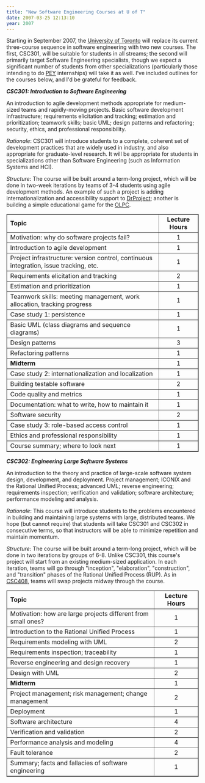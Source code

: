 ```yaml
---
title: "New Software Engineering Courses at U of T"
date: 2007-03-25 12:13:10
year: 2007
---
```

Starting in September 2007, the <a href="http://www.utoronto.ca">University of Toronto</a> will replace its current three-course sequence in software engineering with two new courses.  The first, CSC301, will be suitable for students in all streams; the second will primarily target Software Engineering specialists, though we expect a significant number of students from other specializations (particularly those intending to do <a href="http://www.peyonline.com/">PEY</a> internships) will take it as well.  I've included outlines for the courses below, and I'd be grateful for feedback.

<strong><em>CSC301: Introduction to Software Engineering</em></strong>

An introduction to agile development methods appropriate for medium-sized teams and rapidly-moving projects.  Basic software development infrastructure; requirements elicitation and tracking; estimation and prioritization; teamwork skills; basic UML; design patterns and refactoring; security, ethics, and professional responsibility.

<em>Rationale</em>: CSC301 will introduce students to a complete, coherent set of development practices that are widely used in industry, and also appropriate for graduate-level research.  It will be appropriate for students in specializations other than Software Engineering (such as Information Systems and HCI).

<em>Structure</em>: The course will be built around a term-long project, which will be done in two-week iterations by teams of 3-4 students using agile development methods.  An example of such a project is adding internationalization and accessibility support to <a href="http://www.drproject.org">DrProject</a>; another is building a simple educational game for the <a href="http://www.laptop.org">OLPC</a>.
<table border="1">
<tr>
<td><strong>Topic</strong></td>
<td align="center"><strong>Lecture Hours</strong></td>
</tr>
<tr>
<td>Motivation: why do software projects fail?</td>
<td align="center">1</td>
</tr>
<tr>
<td>Introduction to agile development</td>
<td align="center">1</td>
</tr>
<tr>
<td>Project infrastructure: version control, continuous integration, issue tracking, etc.</td>
<td align="center">1</td>
</tr>
<tr>
<td>Requirements elicitation and tracking</td>
<td align="center">2</td>
</tr>
<tr>
<td>Estimation and prioritization</td>
<td align="center">1</td>
</tr>
<tr>
<td>Teamwork skills: meeting management, work allocation, tracking progress</td>
<td align="center">1</td>
</tr>
<tr>
<td>Case study 1: persistence</td>
<td align="center">1</td>
</tr>
<tr>
<td>Basic UML (class diagrams and sequence diagrams)</td>
<td align="center">1</td>
</tr>
<tr>
<td>Design patterns</td>
<td align="center">3</td>
</tr>
<tr>
<td>Refactoring patterns</td>
<td align="center">1</td>
</tr>
<tr>
<td><strong>Midterm</strong></td>
<td align="center">1</td>
</tr>
<tr>
<td>Case study 2: internationalization and localization</td>
<td align="center">1</td>
</tr>
<tr>
<td>Building testable software</td>
<td align="center">2</td>
</tr>
<tr>
<td>Code quality and metrics</td>
<td align="center">1</td>
</tr>
<tr>
<td>Documentation: what to write, how to maintain it</td>
<td align="center">1</td>
</tr>
<tr>
<td>Software security</td>
<td align="center">2</td>
</tr>
<tr>
<td>Case study 3: role-based access control</td>
<td align="center">1</td>
</tr>
<tr>
<td>Ethics and professional responsibility</td>
<td align="center">1</td>
</tr>
<tr>
<td>Course summary; where to look next</td>
<td align="center">1</td>
</tr>
</table>
<strong><em>CSC302: Engineering Large Software Systems</em></strong>

An introduction to the theory and practice of large-scale software system design, development, and deployment.  Project management; ICONIX and the Rational Unified Process; advanced UML; reverse engineering; requirements inspection; verification and validation; software architecture; performance modeling and analysis.

<em>Rationale</em>: This course will introduce students to the problems encountered in building and maintaining large systems with large, distributed teams.  We hope (but cannot require) that students will take CSC301 and CSC302 in consecutive terms, so that instructors will be able to minimize repetition and maintain momentum.

<em>Structure</em>: The course will be built around a term-long project, which will be done in two iterations by groups of 6-8. Unlike CSC301, this course's project will start from an existing medium-sized application.  In each iteration, teams will go through "inception", "elaboration", "construction", and "transition" phases of the Rational Unified Process (RUP).  As in <a href="http://www.artsandscience.utoronto.ca/ofr/calendar/crs_csc.htm#CSC408H1">CSC408</a>, teams will swap projects midway through the course.
<table border="1">
<tr>
<td><strong>Topic</strong></td>
<td align="center"><strong>Lecture Hours</strong></td>
</tr>
<tr>
<td>Motivation: how are large projects different from small ones?</td>
<td align="center">1</td>
</tr>
<tr>
<td>Introduction to the Rational Unified Process</td>
<td align="center">1</td>
</tr>
<tr>
<td>Requirements modeling with UML</td>
<td align="center">2</td>
</tr>
<tr>
<td>Requirements inspection; traceability</td>
<td align="center">1</td>
</tr>
<tr>
<td>Reverse engineering and design recovery</td>
<td align="center">1</td>
</tr>
<tr>
<td>Design with UML</td>
<td align="center">2</td>
</tr>
<tr>
<td><strong>Midterm</strong></td>
<td align="center">1</td>
</tr>
<tr>
<td>Project management; risk management; change management</td>
<td align="center">2</td>
</tr>
<tr>
<td>Deployment</td>
<td align="center">1</td>
</tr>
<tr>
<td>Software architecture</td>
<td align="center">4</td>
</tr>
<tr>
<td>Verification and validation</td>
<td align="center">2</td>
</tr>
<tr>
<td>Performance analysis and modeling</td>
<td align="center">4</td>
</tr>
<tr>
<td>Fault tolerance</td>
<td align="center">2</td>
</tr>
<tr>
<td>Summary; facts and fallacies of software engineering</td>
<td align="center">1</td>
</tr>
</table>
